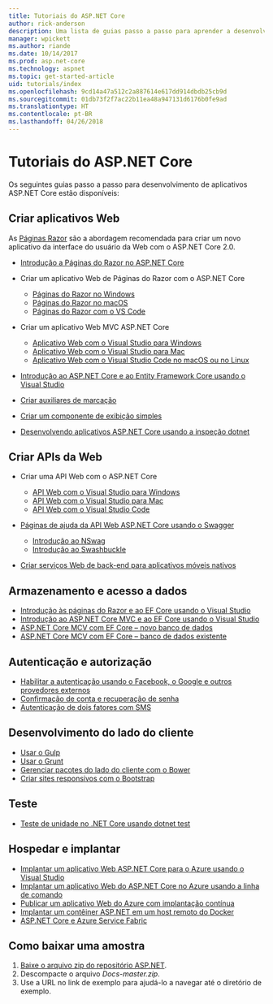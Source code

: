 ```yaml
---
title: Tutoriais do ASP.NET Core
author: rick-anderson
description: Uma lista de guias passo a passo para aprender a desenvolver aplicativos ASP.NET Core.
manager: wpickett
ms.author: riande
ms.date: 10/14/2017
ms.prod: asp.net-core
ms.technology: aspnet
ms.topic: get-started-article
uid: tutorials/index
ms.openlocfilehash: 9cd14a47a512c2a887614e617dd914dbdb25cb9d
ms.sourcegitcommit: 01db73f2f7ac22b11ea48a947131d6176b0fe9ad
ms.translationtype: HT
ms.contentlocale: pt-BR
ms.lasthandoff: 04/26/2018
---
```

# <a name="aspnet-core-tutorials"></a>Tutoriais do ASP.NET Core

Os seguintes guias passo a passo para desenvolvimento de aplicativos ASP.NET Core estão disponíveis:

## <a name="build-web-apps"></a>Criar aplicativos Web

As [Páginas Razor](xref:mvc/razor-pages/index) são a abordagem recomendada para criar um novo aplicativo da interface do usuário da Web com o ASP.NET Core 2.0.

* [Introdução a Páginas do Razor no ASP.NET Core](xref:mvc/razor-pages/index)
* Criar um aplicativo Web de Páginas do Razor com o ASP.NET Core

   * [Páginas do Razor no Windows](xref:tutorials/razor-pages/index)
   * [Páginas do Razor no macOS](xref:tutorials/razor-pages-mac/index)
   * [Páginas do Razor com o VS Code](xref:tutorials/razor-pages-vsc/index)  

* Criar um aplicativo Web MVC ASP.NET Core

   * [Aplicativo Web com o Visual Studio para Windows](xref:tutorials/first-mvc-app/index)
   * [Aplicativo Web com o Visual Studio para Mac](xref:tutorials/first-mvc-app-mac/index)
   * [Aplicativo Web com o Visual Studio Code no macOS ou no Linux](xref:tutorials/first-mvc-app-xplat/index)

* [Introdução ao ASP.NET Core e ao Entity Framework Core usando o Visual Studio](xref:data/ef-mvc/index)
* [Criar auxiliares de marcação](xref:mvc/views/tag-helpers/authoring)
* [Criar um componente de exibição simples](xref:mvc/views/view-components#walkthrough-creating-a-simple-view-component)
* [Desenvolvendo aplicativos ASP.NET Core usando a inspeção dotnet](xref:tutorials/dotnet-watch)

## <a name="build-web-apis"></a>Criar APIs da Web
* Criar uma API Web com o ASP.NET Core

  * [API Web com o Visual Studio para Windows](xref:tutorials/first-web-api)
  * [API Web com o Visual Studio para Mac](xref:tutorials/first-web-api-mac)
  * [API Web com o Visual Studio Code](xref:tutorials/web-api-vsc)

* [Páginas de ajuda da API Web ASP.NET Core usando o Swagger](xref:tutorials/web-api-help-pages-using-swagger)
  * [Introdução ao NSwag](xref:tutorials/get-started-with-nswag)
  * [Introdução ao Swashbuckle](xref:tutorials/get-started-with-swashbuckle)

* [Criar serviços Web de back-end para aplicativos móveis nativos](xref:mobile/native-mobile-backend)

## <a name="data-access-and-storage"></a>Armazenamento e acesso a dados
* [Introdução às páginas do Razor e ao EF Core usando o Visual Studio](xref:data/ef-rp/intro)
* [Introdução ao ASP.NET Core MVC e ao EF Core usando o Visual Studio](xref:data/ef-mvc/index)
* [ASP.NET Core MCV com EF Core – novo banco de dados](/ef/core/get-started/aspnetcore/new-db)
* [ASP.NET Core MCV com EF Core – banco de dados existente](/ef/core/get-started/aspnetcore/existing-db)

## <a name="authentication-and-authorization"></a>Autenticação e autorização
* [Habilitar a autenticação usando o Facebook, o Google e outros provedores externos](xref:security/authentication/social/index)
* [Confirmação de conta e recuperação de senha](xref:security/authentication/accconfirm)
* [Autenticação de dois fatores com SMS](xref:security/authentication/2fa)

## <a name="client-side-development"></a>Desenvolvimento do lado do cliente
* [Usar o Gulp](xref:client-side/using-gulp)
* [Usar o Grunt](xref:client-side/using-grunt)
* [Gerenciar pacotes do lado do cliente com o Bower](xref:client-side/bower)
* [Criar sites responsivos com o Bootstrap](xref:client-side/bootstrap)

## <a name="test"></a>Teste
* [Teste de unidade no .NET Core usando dotnet test](/dotnet/articles/core/testing/unit-testing-with-dotnet-test)

## <a name="host-and-deploy"></a>Hospedar e implantar
* [Implantar um aplicativo Web ASP.NET Core para o Azure usando o Visual Studio](xref:tutorials/publish-to-azure-webapp-using-vs)
* [Implantar um aplicativo Web do ASP.NET Core no Azure usando a linha de comando](xref:tutorials/publish-to-azure-webapp-using-cli)
* [Publicar um aplicativo Web do Azure com implantação contínua](xref:host-and-deploy/azure-apps/azure-continuous-deployment)
* [Implantar um contêiner ASP.NET em um host remoto do Docker](/azure/vs-azure-tools-docker-hosting-web-apps-in-docker)
* [ASP.NET Core e Azure Service Fabric](/azure/service-fabric/service-fabric-add-a-web-frontend)

<a name="download"></a> 
## <a name="how-to-download-a-sample"></a>Como baixar uma amostra
1. [Baixe o arquivo zip do repositório ASP.NET](https://codeload.github.com/aspnet/Docs/zip/master).
1. Descompacte o arquivo *Docs-master.zip*.
1. Use a URL no link de exemplo para ajudá-lo a navegar até o diretório de exemplo. 
